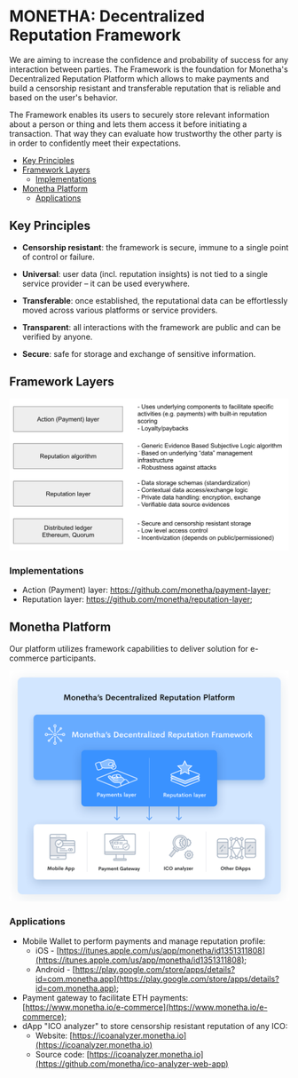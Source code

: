 # MONETHA: Decentralized Reputation Framework <!-- omit in toc -->

We are aiming to increase the confidence and probability of success for any interaction between parties. The Framework is the foundation for Monetha's Decentralized Reputation Platform which allows to make payments and build a censorship resistant and transferable reputation that is reliable and based on the user's behavior.

The Framework enables its users to securely store relevant information about a person or thing and lets them access it before initiating a transaction. That way they can evaluate how trustworthy the other party is in order to confidently meet their expectations.

- [Key Principles](#key-principles)
- [Framework Layers](#framework-layers)
  - [Implementations](#implementations)
- [Monetha Platform](#monetha-platform)
  - [Applications](#applications)

## Key Principles

- **Censorship resistant**: the framework is secure, immune to a single point of control or failure.

- **Universal**: user data (incl. reputation insights) is not tied to a single service provider – it can be used everywhere.

- **Transferable**: once established, the reputational data can be effortlessly moved across various platforms or service providers.

- **Transparent**: all interactions with the framework are public and can be verified by anyone.

- **Secure**: safe for storage and exchange of sensitive information.

## Framework Layers

![framework layers](diagrams/framework-layers.png)

### Implementations

- Action (Payment) layer: https://github.com/monetha/payment-layer;
- Reputation layer: https://github.com/monetha/reputation-layer;

## Monetha Platform

Our platform utilizes framework capabilities to deliver solution for e-commerce participants.

![decentralized reputation platform schema](diagrams/decentralized-reputation-platform-schema.png)

### Applications

- Mobile Wallet to perform payments and manage reputation profile:
  - iOS - [https://itunes.apple.com/us/app/monetha/id1351311808](https://itunes.apple.com/us/app/monetha/id1351311808);
  - Android - [https://play.google.com/store/apps/details?id=com.monetha.app](https://play.google.com/store/apps/details?id=com.monetha.app);
- Payment gateway to facilitate ETH payments: [https://www.monetha.io/e-commerce](https://www.monetha.io/e-commerce);
- dApp "ICO analyzer" to store censorship resistant reputation of any ICO:
  - Website: [https://icoanalyzer.monetha.io](https://icoanalyzer.monetha.io)
  - Source code: [https://icoanalyzer.monetha.io](https://github.com/monetha/ico-analyzer-web-app)
